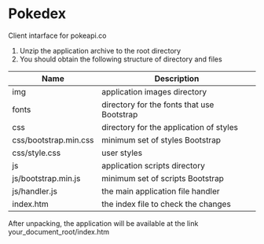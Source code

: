# Pokedex
Client intarface for pokeapi.co

1. Unzip the application archive to the root directory
2. You should obtain the following structure of directory and files

Name                       | Description
---------------------------|-------------------------------------------------
img                        | application images directory
fonts                      | directory for the fonts that use Bootstrap
css                        | directory for the application of styles
css/bootstrap.min.css      | minimum set of styles Bootstrap
css/style.css              | user styles
js                         | application scripts directory
js/bootstrap.min.js        | minimum set of scripts Bootstrap
js/handler.js              | the main application file handler
index.htm                  | the index file to check the changes


After unpacking, the application will be available at the link your_document_root/index.htm

